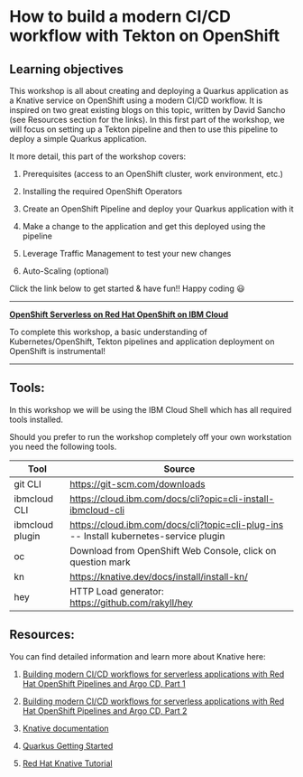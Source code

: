 # How to build a modern CI/CD workflow with Tekton on OpenShift

## Learning objectives

This workshop is all about creating and deploying a Quarkus application as a Knative service on OpenShift using a modern CI/CD workflow. It is inspired on two great existing blogs on this topic, written by David Sancho (see Resources section for the links). In this first part of the workshop, we will focus on setting up a Tekton pipeline and then to use this pipeline to deploy a simple Quarkus application.

It more detail, this part of the workshop covers:

1. Prerequisites (access to an OpenShift cluster, work environment, etc.)

1. Installing the required OpenShift Operators

1. Create an OpenShift Pipeline and deploy your Quarkus application with it

1. Make a change to the application and get this deployed using the pipeline

1. Leverage Traffic Management to test your new changes

1. Auto-Scaling (optional)

Click the link below to get started & have fun!! Happy coding :smiley:

---

**[OpenShift Serverless on Red Hat OpenShift on IBM Cloud](openshift/1-Prereqs.md)**

To complete this workshop, a basic understanding of Kubernetes/OpenShift, Tekton pipelines and application deployment on OpenShift is instrumental!

---

## Tools:

In this workshop we will be using the IBM Cloud Shell which has all required tools installed.

Should you prefer to run the workshop completely off your own workstation you need the following tools.

Tool  |Source       
----------------|----
git CLI|https://git-scm.com/downloads 
ibmcloud CLI|https://cloud.ibm.com/docs/cli?opic=cli-install-ibmcloud-cli
ibmcloud plugin|https://cloud.ibm.com/docs/cli?topic=cli-plug-ins -- Install kubernetes-service plugin
oc|Download from OpenShift Web Console, click on question mark
kn|https://knative.dev/docs/install/install-kn/
hey|HTTP Load generator: https://github.com/rakyll/hey

## Resources:

You can find detailed information and learn more about Knative here:

1. [Building modern CI/CD workflows for serverless applications with Red Hat OpenShift Pipelines and Argo CD, Part 1](https://developers.redhat.com/blog/2020/10/01/building-modern-ci-cd-workflows-for-serverless-applications-with-red-hat-openshift-pipelines-and-argo-cd-part-1/)

1. [Building modern CI/CD workflows for serverless applications with Red Hat OpenShift Pipelines and Argo CD, Part 2](https://developers.redhat.com/blog/2020/10/14/building-modern-ci-cd-workflows-for-serverless-applications-with-red-hat-openshift-pipelines-and-argo-cd-part-2/)

1. [Knative documentation](https://knative.dev/docs)

1. [Quarkus Getting Started](https://quarkus.io/get-started/)

1. [Red Hat Knative Tutorial](https://redhat-developer-demos.github.io/knative-tutorial/knative-tutorial/index.html)

